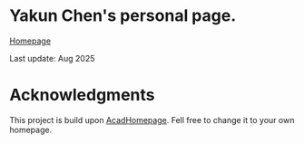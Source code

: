 # Yakun Chen's personal page.

[Homepage](https://junekchen.github.io/)

Last update: Aug 2025

# Acknowledgments

This project is build upon [AcadHomepage](https://github.com/RayeRen/acad-homepage.github.io). Fell free to change it to your own homepage.